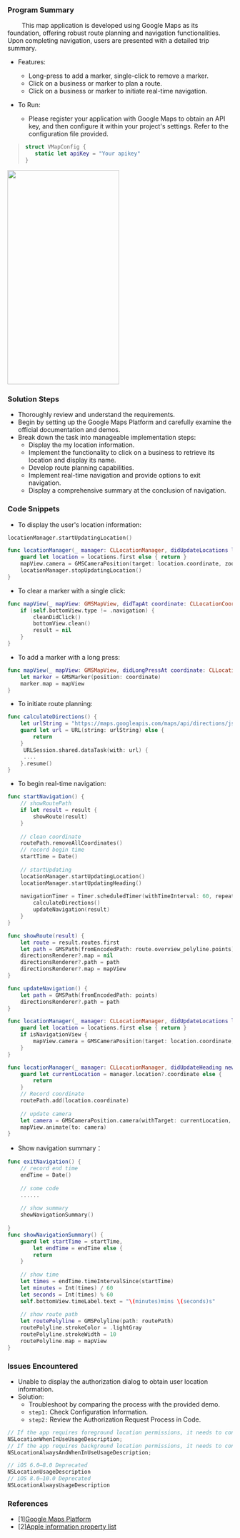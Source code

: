 ### Program Summary
&emsp; &emsp;This map application is developed using Google Maps as its foundation, offering robust route planning and navigation functionalities. Upon completing navigation, users are presented with a detailed trip summary.

- Features:
    + Long-press to add a marker, single-click to remove a marker.
    + Click on a business or marker to plan a route.
    + Click on a business or marker to initiate real-time navigation.

- To Run:
    + Please register your application with Google Maps to obtain an API key, and then configure it within your project's settings. Refer to the configuration file provided.
>```Swift
>struct VMapConfig {
>    static let apiKey = "Your apikey"
>}
>```

<img src="./Docs/readme.gif" width="250" height="480">

### Solution Steps

- Thoroughly review and understand the requirements.
- Begin by setting up the Google Maps Platform and carefully examine the official documentation and demos.
- Break down the task into manageable implementation steps:
    + Display the my location information.
    + Implement the functionality to click on a business to retrieve its location and display its name.
    + Develop route planning capabilities.
    + Implement real-time navigation and provide options to exit navigation.
    + Display a comprehensive summary at the conclusion of navigation.

### Code Snippets

- To display the user's location information:
```Swift
locationManager.startUpdatingLocation()

func locationManager(_ manager: CLLocationManager, didUpdateLocations locations: [CLLocation]) {
    guard let location = locations.first else { return }
    mapView.camera = GMSCameraPosition(target: location.coordinate, zoom: VMapDefaultStyle.normalZoom, bearing: location.course, viewingAngle: mapView.camera.viewingAngle)
    locationManager.stopUpdatingLocation()
}
```

- To clear a marker with a single click:
```Swift
func mapView(_ mapView: GMSMapView, didTapAt coordinate: CLLocationCoordinate2D) {
    if (self.bottomView.type != .navigation) {
        cleanDidClick()
        bottomView.clean()
        result = nil
    }
}
```

- To add a marker with a long press:
```Swift
func mapView(_ mapView: GMSMapView, didLongPressAt coordinate: CLLocationCoordinate2D) {
    let marker = GMSMarker(position: coordinate)
    marker.map = mapView
}
```

- To initiate route planning:
```Swift
func calculateDirections() {
    let urlString = "https://maps.googleapis.com/maps/api/directions/json?origin=${origin}&destination=${destination}&mode=driving&key=\(VMapConfig.apiKey)"
    guard let url = URL(string: urlString) else {
        return
    }
     URLSession.shared.dataTask(with: url) {
     ....
    }.resume()
}
```

- To begin real-time navigation:

```Swift
func startNavigation() {
    // showRoutePath
    if let result = result {
        showRoute(result)
    }
    
    // clean coordinate
    routePath.removeAllCoordinates()
    // record begin time
    startTime = Date()
    
    // startUpdating
    locationManager.startUpdatingLocation()
    locationManager.startUpdatingHeading()
        
    navigationTimer = Timer.scheduledTimer(withTimeInterval: 60, repeats: true) {
        calculateDirections()
        updateNavigation(result)
    }
}

func showRoute(result) {
    let route = result.routes.first
    let path = GMSPath(fromEncodedPath: route.overview_polyline.points)
    directionsRenderer?.map = nil
    directionsRenderer?.path = path
    directionsRenderer?.map = mapView
}

func updateNavigation() {
    let path = GMSPath(fromEncodedPath: points)
    directionsRenderer?.path = path
}

func locationManager(_ manager: CLLocationManager, didUpdateLocations locations: [CLLocation]) {
    guard let location = locations.first else { return }
    if isNavigationView {
        mapView.camera = GMSCameraPosition(target: location.coordinate, zoom: VMapDefaultStyle.normalZoom, bearing: location.course, viewingAngle: mapView.camera.viewingAngle)
    }
}

func locationManager(_ manager: CLLocationManager, didUpdateHeading newHeading: CLHeading) {
    guard let currentLocation = manager.location?.coordinate else {
        return
    }
    // Record coordinate
    routePath.add(location.coordinate)
    
    // update camera
    let camera = GMSCameraPosition.camera(withTarget: currentLocation, zoom: mapView.camera.zoom, bearing: newHeading.trueHeading, viewingAngle: mapView.camera.viewingAngle)
    mapView.animate(to: camera)
}
```

- Show navigation summary：

```Swift
func exitNavigation() {
    // record end time
    endTime = Date()
    
    // some code
    ......
    
    // show summary
    showNavigationSummary()
    
}
func showNavigationSummary() {
    guard let startTime = startTime,
        let endTime = endTime else {
        return
    }
     
    // show time
    let times = endTime.timeIntervalSince(startTime)
    let minutes = Int(times) / 60
    let seconds = Int(times) % 60
    self.bottomView.timeLabel.text = "\(minutes)mins \(seconds)s"
    
    // show route path
    let routePolyline = GMSPolyline(path: routePath)
    routePolyline.strokeColor = .lightGray
    routePolyline.strokeWidth = 10
    routePolyline.map = mapView
}
```

### Issues Encountered
- Unable to display the authorization dialog to obtain user location information.
- Solution: 
  + Troubleshoot by comparing the process with the provided demo. 
  +  `step1:` Check Configuration Information.
  +  `step2:` Review the Authorization Request Process in Code.
  
```swift
// If the app requires foreground location permissions, it needs to configure
NSLocationWhenInUseUsageDescription;
// If the app requires background location permissions, it needs to configure
NSLocationAlwaysAndWhenInUseUsageDescription;

// iOS 6.0–8.0 Deprecated
NSLocationUsageDescription
// iOS 8.0–10.0 Deprecated
NSLocationAlwaysUsageDescription
```

### References
- [1][Google Maps Platform](https://developers.google.com/maps/documentation/directions)
- [2][Apple information property list](https://developer.apple.com/documentation/bundleresources/information_property_list/nslocationusagedescription)